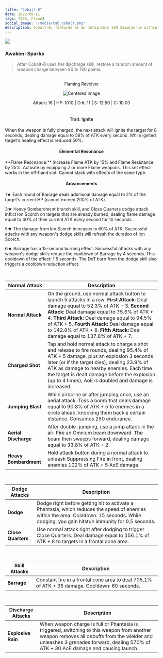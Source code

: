 ```yaml
---
title: "Cobalt-B"
date: 2022-08-11
tags: [SSR, Flame]
social_image: "/media/tab_cobalt.png"
description: Cobalt-B, featured as an obtainable SSR Simulacrum within the simulacrum system, associated with the weapon Flaming Revolver
---
```


![](https://i.postimg.cc/2SzRQZtf/Simulacrum-Cobalt-B-Awaken.webp)

### Awaken: Sparks

> After Cobalt-B uses her discharge skill, restore a random amount of weapon charge between 90 to 180 points.

</br>

<center>Flaming Revolver</center>
<p align="center">
<img src="https://i.postimg.cc/pV79r2pv/Icon-Weapon-Flaming-Revolver.webp" alt="Centered Image">
</p>
<center>
Attack: 16 | HP: 1010 | Crit: 11 | S: 12.50 | C: 10.00
</center>

</br>

<h4 style="text-align: center;"> Trait: Ignite </h4>

When the weapon is fully charged, the next attack will ignite the target for 8 seconds, dealing damage equal to 58% of ATK every second. While ignited target's healing effect is reduced 50%.

<h4 style="text-align: center;"> Elemental Resonance </h4> 
**Flame Resonance:** Increase Flame ATK by 15% and Flame Resistance by 25%. Activate by equipping 2 or more Flame weapons. This set effect works in the off-hand slot. Cannot stack with effects of the same type.

<h4 style="text-align: center;"> Advancements </h4>

1★ Each round of Barrage deals additional damage equal to 2% of the target's current HP (cannot exceed 200% of ATK).

3★ Heavy Bombardment branch skill, and Close Quarters dodge attack inflict Ion Scorch on targets that are already burned, dealing flame damage equal to 40% of their current ATK every second for 10 seconds.

5★ The damage from Ion Scorch increases to 60% of ATK. Successful attacks with any weapon's dodge skills will refresh the duration of Ion Scorch.

6★ Barrage has a 15-second burning effect. Successful attacks with any weapon's dodge skills reduce the cooldown of Barrage by 4 seconds. This cooldown of the effect: 1.5 seconds. The DoT burn from the dodge skill also triggers a cooldown reduction effect.

</br>

| Normal Attack         | Description                                                                                                                                                                                                                                                                                                                                                            |
| --------------------- | ---------------------------------------------------------------------------------------------------------------------------------------------------------------------------------------------------------------------------------------------------------------------------------------------------------------------------------------------------------------------- |
| **Normal Attack**     | On the ground, use normal attack button to launch 5 attacks in a row. **First Attack:** Deal damage equal to 52.3% of ATK + 3. **Second Attack:** Deal damage equal to 75.6% of ATK + 4. **Third Attack:** Deal damage equal to 94.5% of ATK + 5. **Fourth Attack:** Deal damage equal to 142.8% of ATK + 8. **Fifth Attack:** Deal damage equal to 137.8% of ATK + 7. |
| **Charged Shot**      | Tap and hold normal attack to charge a shot and release to fire rounds, dealing 95.4% of ATK + 5 damage, plus an explosion 3 seconds later (or if the target dies), dealing 23.9% of ATK as damage to nearby enemies. Each time the target is dealt damage before the explosion (up to 4 times), AoE is doubled and damage is increased.                               |
| **Jumping Blast**     | While airborne or after jumping once, use an aerial attack. Toss a bomb that deals damage equal to 90.8% of ATK + 5 to enemies in a circle ahead, knocking them back a certain distance. Consumes 250 endurance.                                                                                                                                                       |
| **Aerial Discharge**  | After double-jumping, use a jump attack in the air. Fire an Omnium beam downward. The beam then sweeps forward, dealing damage equal to 33.8% of ATK + 2.                                                                                                                                                                                                              |
| **Heavy Bombardment** | Hold attack button during a normal attack to unleash Suppressing Fire in front, dealing enemies 102% of ATK + 5 AoE damage.                                                                                                                                                                                                                                            |

</br>

| Dodge Attacks      | Description                                                                                                                                                                                 |
| ------------------ | ------------------------------------------------------------------------------------------------------------------------------------------------------------------------------------------- |
| **Dodge**          | Dodge right before getting hit to activate a Phantasia, which reduces the speed of enemies within the area. Cooldown: 15 seconds. While dodging, you gain hitstun immunity for 0.5 seconds. |
| **Close Quarters** | Use normal attack right after dodging to trigger Close Quarters. Deal damage equal to 156.1% of ATK + 8 to targets in a frontal cone area.                                                  |

</br>

| Skill Attacks | Description                                                                                   |
| ------------- | --------------------------------------------------------------------------------------------- |
| **Barrage**   | Constant fire in a frontal cone area to deal 705.1% of ATK + 35 damage. Cooldown: 60 seconds. |

</br>

| Discharge Attacks  | Description                                                                                                                                                                                                                       |
| ------------------ | --------------------------------------------------------------------------------------------------------------------------------------------------------------------------------------------------------------------------------- |
| **Explosive Rain** | When weapon charge is full or Phantasia is triggered, switching to this weapon from another weapon removes all debuffs from the wielder and unleashes 3 grenades forward, dealing 570% of ATK + 30 AoE damage and causing launch. |
